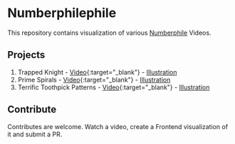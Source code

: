 
# Numberphilephile

This repository contains visualization of various [Numberphile](https://www.youtube.com/user/numberphile) Videos.

## Projects

 1. Trapped Knight - [Video](https://www.youtube.com/watch?v=RGQe8waGJ4w){:target="_blank"} - [Illustration](./jumping-knight)
 2. Prime Spirals - [Video](https://www.youtube.com/watch?v=iFuR97YcSLM){:target="_blank"} - [Illustration](./prime-spirals)
 3. Terrific Toothpick Patterns - [Video](https://www.youtube.com/watch?v=_UtCli1SgjI){:target="_blank"} - [Illustration](./toothpick)

## Contribute

Contributes are welcome. Watch a video, create a Frontend visualization of it and submit a PR.







